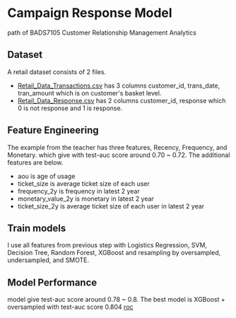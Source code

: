 # Campaign Response Model
 path of BADS7105 Customer Relationship Management Analytics

## Dataset
A retail dataset consists of 2 files.
- [Retail_Data_Transactions.csv](./Retail_Data_Transactions.csv) has 3 columns customer_id, trans_date, tran_amount which is on customer's basket level.
- [Retail_Data_Response.csv](./Retail_Data_Response.csv) has 2 columns customer_id, response which 0 is not response and 1 is response.

## Feature Engineering
The example from the teacher has three features, Recency, Frequency, and Monetary. which give with test-auc score around 0.70 ~ 0.72. The additional features are below.
 - aou	is age of usage
 - ticket_size	is average ticket size of each user
 - frequency_2y	is frequency in latest 2 year
 - monetary_value_2y	is monetary in latest 2 year
 - ticket_size_2y is average ticket size of each user in latest 2 year

## Train models
I use all features from previous step with Logistics Regression, SVM, Decision Tree, Random Forest, XGBoost and resampling by oversampled, undersampled, and SMOTE. 

## Model Performance
model give test-auc score around 0.78 ~ 0.8. The best model is XGBoost + oversampled with test-auc score 0.804
[roc](./roc.png)
